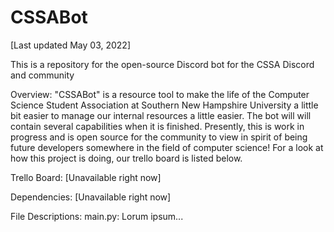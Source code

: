 # CSSABot
[Last updated May 03, 2022]

This is a repository for the open-source Discord bot for the CSSA Discord and community

Overview:
  "CSSABot" is a resource tool to make the life of the Computer Science Student Association at Southern New Hampshire University a little bit easier to       manage our internal resources a little easier. The bot will will contain several capabilities when it is finished. Presently, this is work in progress     and is open source for the community to view in spirit of being future developers somewhere in the field of computer science! For a look at how this       project is doing, our trello board is listed below.
  
Trello Board:
  [Unavailable right now]

Dependencies:
  [Unavailable right now]

File Descriptions:
  main.py: Lorum ipsum...


